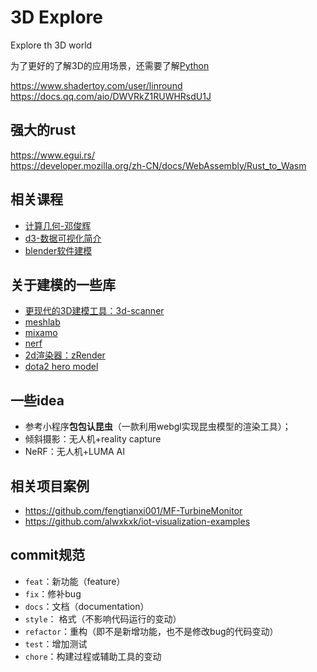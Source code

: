 # 3D Explore
Explore th 3D world

为了更好的了解3D的应用场景，还需要了解[Python](https://docs.python.org/zh-cn/3/)

https://www.shadertoy.com/user/linround  
https://docs.qq.com/aio/DWVRkZ1RUWHRsdU1J 

## 强大的rust
https://www.egui.rs/   
https://developer.mozilla.org/zh-CN/docs/WebAssembly/Rust_to_Wasm

## 相关课程
- [计算几何-邓俊辉](https://www.xuetangx.com/course/THU08091000327/16906681)
- [d3-数据可视化简介](https://observablehq.com/tutorials)
- [blender软件建模](https://www.youtube.com/playlist?list=PLjEaoINr3zgFX8ZsChQVQsuDSjEqdWMAD)
## 关于建模的一些库
- [更现代的3D建模工具：3d-scanner](https://3dlabstore.com.hk/3d-scanner)
- [meshlab](https://www.meshlab.net/#description)
- [mixamo](https://www.mixamo.com/#/)
- [nerf](https://www.matthewtancik.com/nerf)
- [2d渲染器：zRender](https://github.com/ecomfe/zrender)
- [dota2 hero model](http://pissang.github.io/dota2hero/#/heroes)


## 一些idea
- 参考小程序**包包认昆虫**（一款利用webgl实现昆虫模型的渲染工具）；
- 倾斜摄影：无人机+reality capture
- NeRF：无人机+LUMA AI

## 相关项目案例
- https://github.com/fengtianxi001/MF-TurbineMonitor
- https://github.com/alwxkxk/iot-visualization-examples

## commit规范
- `feat`：新功能（feature）
- `fix`：修补bug
- `docs`：文档（documentation）
- `style`： 格式（不影响代码运行的变动）
- `refactor`：重构（即不是新增功能，也不是修改bug的代码变动）
- `test`：增加测试
- `chore`：构建过程或辅助工具的变动
